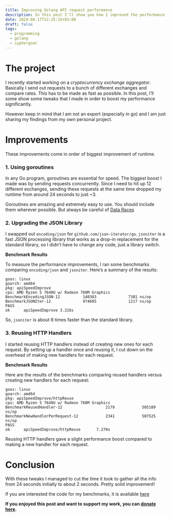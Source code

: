 ```yaml
---
title: Improving Golang API request performance
description: In this post I'll show you how I improved the performance of my go based cryptocurrency exchange aggregator. By making small changes, like using goroutines, switching JSON libraries and reusing HTTP handlers.
date: 2024-08-17T12:25:15+03:00
draft: false
tags:
  - programming
  - golang
  - cyphergoat
---
```

# The project
I recently started working on a *cryptocurrency exchange aggregator*. Basically I send out requests to a bunch of different exchanges and compare rates. This has to be made as fast as possible.
In this post, I’ll some show some tweaks that I made in order to boost my performance significantly. 

However keep in mind that I am not an expert (especially in go) and I am just sharing my findings from my own personal project. 
# Improvements
These improvements come in order of biggest improvement of runtime. 
### 1. Using goroutines
In any Go program, goroutines are essential for speed. The biggest boost I made was by sending requests concurrently. Since I need to hit up 12 different exchanges, sending these requests at the same time dropped my runtime from around 24 seconds to just ~3.

Goroutines are amazing and extremely easy to use. You should include them wherever possible. But always be careful of [Data Races](https://go.dev/doc/articles/race_detector)
### 2. Upgrading the JSON Library
I swapped out `encoding/json` for `github.com/json-iterator/go`. 
`jsoniter` is a fast JSON processing library that works as a drop-in replacement for the standard library, so I didn’t have to change any code, just a library switch.

**Benchmark Results**

To measure the performance improvements, I ran some benchmarks comparing `encoding/json` and `jsoniter`. Here’s a summary of the results:

```
goos: linux
goarch: amd64
pkg: apiSpeedImprove
cpu: AMD Ryzen 5 7640U w/ Radeon 760M Graphics      
BenchmarkEncodingJSON-12          140383              7381 ns/op
BenchmarkJSONIter-12              974605              1217 ns/op
PASS
ok      apiSpeedImprove 3.216s
```

So, `jsoniter` is about 6 times faster than the standard library.

### 3. Reusing HTTP Handlers
I started reusing HTTP handlers instead of creating new ones for each request. By setting up a handler once and reusing it, I cut down on the overhead of making new handlers for each request.

**Benchmark Results**

Here are the results of the benchmarks comparing reused handlers versus creating new handlers for each request:

```
goos: linux
goarch: amd64
pkg: apiSpeedImprove/httpReuse
cpu: AMD Ryzen 5 7640U w/ Radeon 760M Graphics      
BenchmarkReusedHandler-12                   2179            505189 ns/op
BenchmarkNewHandlerPerRequest-12            2341            507525 ns/op
PASS
ok      apiSpeedImprove/httpReuse       7.270s
```

Reusing HTTP handlers gave a slight performance boost compared to making a new handler for each request.
# Conclusion
With these tweaks I managed to cut the time it took to gather all the info from 24 seconds initially to about 2 seconds. Pretty solid improvement!

If you are interested the code for my benchmarks, it is available [here](https://git.4rkal.com/4rkal/goapiperf)

**If you enjoyed this post and want to support my work, you can [donate here](https://4rkal.com/donate).**

